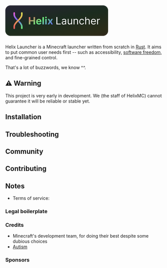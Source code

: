 # <img alt="Helix Launcher Banner" src="https://raw.githubusercontent.com/HelixLauncher/Art/main/branding/banner-launcher/banner-launcher_96h.png"></img>
Helix Launcher is a Minecraft launcher written from scratch in [Rust](https://w.wiki/3nmg). It aims to put common user needs first -- such as accessibility, [software freedom](https://w.wiki/f), and fine-grained control.

That's a lot of buzzwords, we know ^^.

## ⚠️ Warning
This project is very early in development. We (the staff of HelixMC) cannot guarantee it will be reliable or stable yet.

## Installation

## Troubleshooting

## Community

## Contributing

## Notes
- Terms of service:

### Legal boilerplate

### Credits
- Minecraft's development team, for doing their best despite some dubious choices
- [Autism](https://w.wiki/3oox)

### Sponsors
